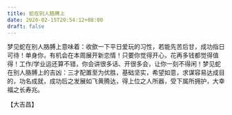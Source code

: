 ```yaml
---
title: 蛇在别人胳膊上
date: 2020-02-15T20:54:12+08:00
draft: false
---
```


梦见蛇在别人胳膊上意味着：收歛一下平日爱玩的习性，若能先苦后甘，成功指日可待！单身你，有机会在本周展开新恋情！只要你觉得开心，花再多钱都觉得值得！工作/学业运还算不错，你会讲很多话、开很多会，让你一刻不得闲！梦见蛇在别人胳膊上的吉凶：三才配置至为优胜，基础坚实，希望如意，求谋容易达成目的，功名成就，成功后之发展如飞黄腾达，得上位之人所器，受下属所拥护，大幸福之长寿兆。

【大吉昌】